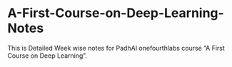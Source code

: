 # A-First-Course-on-Deep-Learning-Notes
This is Detailed Week wise notes for PadhAI onefourthlabs course “A First Course on Deep Learning”.
